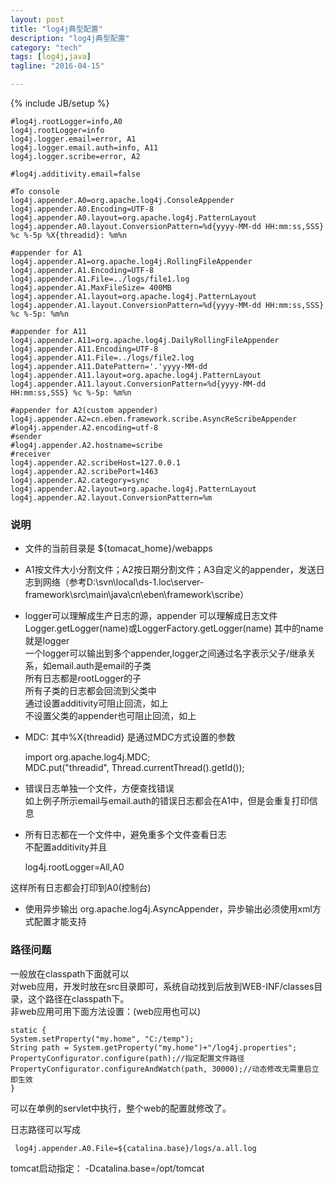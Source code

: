 ```yaml
---
layout: post
title: "log4j典型配置"
description: "log4j典型配置"
category: "tech"
tags: [log4j,java]
tagline: "2016-04-15"

---
```

{% include JB/setup %}

    #log4j.rootLogger=info,A0
    log4j.rootLogger=info
    log4j.logger.email=error, A1
    log4j.logger.email.auth=info, A11
    log4j.logger.scribe=error, A2

    #log4j.additivity.email=false

    #To console
    log4j.appender.A0=org.apache.log4j.ConsoleAppender
    log4j.appender.A0.Encoding=UTF-8
    log4j.appender.A0.layout=org.apache.log4j.PatternLayout
    log4j.appender.A0.layout.ConversionPattern=%d{yyyy-MM-dd HH:mm:ss,SSS} %c %-5p %X{threadid}: %m%n

    #appender for A1
    log4j.appender.A1=org.apache.log4j.RollingFileAppender
    log4j.appender.A1.Encoding=UTF-8
    log4j.appender.A1.File=../logs/file1.log
    log4j.appender.A1.MaxFileSize= 400MB
    log4j.appender.A1.layout=org.apache.log4j.PatternLayout
    log4j.appender.A1.layout.ConversionPattern=%d{yyyy-MM-dd HH:mm:ss,SSS} %c %-5p: %m%n

    #appender for A11
    log4j.appender.A11=org.apache.log4j.DailyRollingFileAppender
    log4j.appender.A11.Encoding=UTF-8
    log4j.appender.A11.File=../logs/file2.log
    log4j.appender.A11.DatePattern='.'yyyy-MM-dd
    log4j.appender.A11.layout=org.apache.log4j.PatternLayout
    log4j.appender.A11.layout.ConversionPattern=%d{yyyy-MM-dd HH:mm:ss,SSS} %c %-5p: %m%n

    #appender for A2(custom appender)
    log4j.appender.A2=cn.eben.framework.scribe.AsyncReScribeAppender
    #log4j.appender.A2.encoding=utf-8
    #sender
    #log4j.appender.A2.hostname=scribe
    #receiver
    log4j.appender.A2.scribeHost=127.0.0.1
    log4j.appender.A2.scribePort=1463
    log4j.appender.A2.category=sync
    log4j.appender.A2.layout=org.apache.log4j.PatternLayout
    log4j.appender.A2.layout.ConversionPattern=%m

### 说明

- 文件的当前目录是 ${tomacat_home}/webapps
- A1按文件大小分割文件；A2按日期分割文件；A3自定义的appender，发送日志到网络（参考D:\svn\local\ds-1.loc\server-framework\src\main\java\cn\eben\framework\scribe）
- logger可以理解成生产日志的源，appender 可以理解成日志文件  
     Logger.getLogger(name)或LoggerFactory.getLogger(name) 其中的name就是logger  
     一个logger可以输出到多个appender,logger之间通过名字表示父子/继承关系，如email.auth是email的子类  
     所有日志都是rootLogger的子  
     所有子类的日志都会回流到父类中  
	通过设置additivity可阻止回流，如上  
	不设置父类的appender也可阻止回流，如上  
- MDC: 其中%X{threadid} 是通过MDC方式设置的参数

	import org.apache.log4j.MDC;  
	MDC.put("threadid", Thread.currentThread().getId());
	
- 错误日志单独一个文件，方便查找错误  
如上例子所示email与email.auth的错误日志都会在A1中，但是会重复打印信息
- 所有日志都在一个文件中，避免重多个文件查看日志  
不配置additivity并且
     
	log4j.rootLogger=All,A0
          
这样所有日志都会打印到A0(控制台)
- 使用异步输出 org.apache.log4j.AsyncAppender，异步输出必须使用xml方式配置才能支持

### 路径问题

一般放在classpath下面就可以  
对web应用，开发时放在src目录即可，系统自动找到后放到WEB-INF/classes目录，这个路径在classpath下。  
非web应用可用下面方法设置：(web应用也可以)

	static {
	System.setProperty("my.home", "C:/temp");
	String path = System.getProperty("my.home")+"/log4j.properties";
	PropertyConfigurator.configure(path);//指定配置文件路径
	PropertyConfigurator.configureAndWatch(path, 30000);//动态修改无需重启立即生效
	}
	
可以在单例的servlet中执行，整个web的配置就修改了。
     
日志路径可以写成

     log4j.appender.A0.File=${catalina.base}/logs/a.all.log
     
tomcat启动指定： -Dcatalina.base=/opt/tomcat

